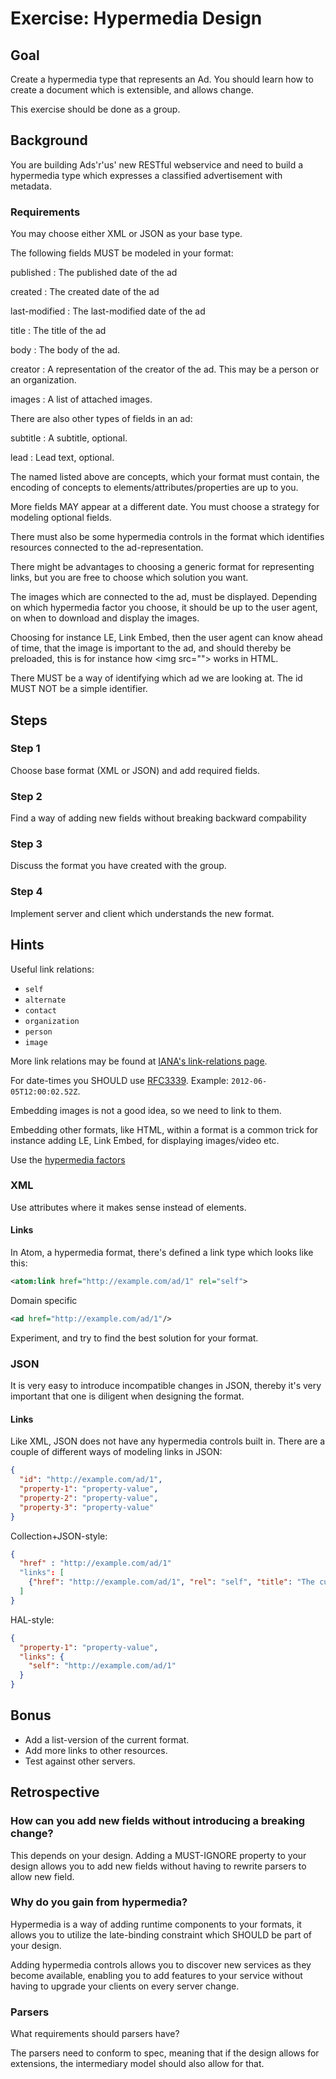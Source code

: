 Exercise: Hypermedia Design
===========================

Goal
----
Create a hypermedia type that represents an Ad. You should learn how
to create a document which is extensible, and allows change.

This exercise should be done as a group.

Background
----------
You are building Ads'r'us' new RESTful webservice and need to build a
hypermedia type which expresses a classified advertisement with
metadata.

### Requirements

You may choose either XML or JSON as your base type.

The following fields MUST be modeled in your format:

published 
:   The published date of the ad

created
:   The created date of the ad

last-modified
:   The last-modified date of the ad

title
:   The title of the ad

body
:   The body of the ad.

creator
:   A representation of the creator of the ad. This may be a person or
    an organization.

images
:   A list of attached images.

There are also other types of fields in an ad:

subtitle
:   A subtitle, optional.

lead
:   Lead text, optional.

The named listed above are concepts, which your format must contain,
the encoding of concepts to elements/attributes/properties are up to
you.

More fields MAY appear at a different date. You must choose a
strategy for modeling optional fields.

There must also be some hypermedia controls in the format which
identifies resources connected to the ad-representation.

There might be advantages to choosing a generic format for representing links,
but you are free to choose which solution you want.

The images which are connected to the ad, must be displayed.
Depending on which hypermedia factor you choose, it should be
up to the user agent, on when to download and display the images.

Choosing for instance LE, Link Embed, then the user agent can know
ahead of time, that the image is important to the ad, and should thereby
be preloaded, this is for instance how &lt;img src=""&gt; works in HTML.

There MUST be a way of identifying which ad we are looking at. The id
MUST NOT be a simple identifier.

Steps
-----

### Step 1

Choose base format (XML or JSON) and add required fields.

### Step 2

Find a way of adding new fields without breaking backward compability

### Step 3

Discuss the format you have created with the group.

### Step 4

Implement server and client which understands the new format.


Hints
---------
Useful link relations:

* `self`
* `alternate`
* `contact`
* `organization`
* `person`
* `image`

More link relations may be found at [IANA's link-relations page](http://www.iana.org/assignments/link-relations).

For date-times you SHOULD use [RFC3339](http://tools.ietf.org/html/rfc3339). Example: `2012-06-05T12:00:02.52Z`.

Embedding images is not a good idea, so we need to link to them.

Embedding other formats, like HTML, within a format is a common trick for instance adding
LE, Link Embed, for displaying images/video etc.

Use the [hypermedia factors](http://www.amundsen.com/hypermedia/hfactor/)

### XML

Use attributes where it makes sense instead of elements.

#### Links
In Atom, a hypermedia format, there's defined a link type which looks like this:

```xml
<atom:link href="http://example.com/ad/1" rel="self">
```

Domain specific 

```xml
<ad href="http://example.com/ad/1"/>
```

Experiment, and try to find the best solution for your format.

### JSON

It is very easy to introduce incompatible changes in JSON, thereby it's very important that
one is diligent when designing the format.

#### Links
Like XML, JSON does not have any hypermedia controls built in. There are a couple
of different ways of modeling links in JSON:

```json
{
  "id": "http://example.com/ad/1",
  "property-1": "property-value",
  "property-2": "property-value",
  "property-3": "property-value"
}
```

Collection+JSON-style:

```json
{
  "href" : "http://example.com/ad/1"
  "links": [
    {"href": "http://example.com/ad/1", "rel": "self", "title": "The current Ad"}
  ]
}
```

HAL-style:
```json
{
  "property-1": "property-value",
  "links": {
    "self": "http://example.com/ad/1"
  }
}
```

Bonus
------
* Add a list-version of the current format.
* Add more links to other resources.
* Test against other servers.

Retrospective
-------------

### How can you add new fields without introducing a breaking change?

This depends on your design. Adding a MUST-IGNORE property to your design
allows you to add new fields without having to rewrite parsers to 
allow new field.

### Why do you gain from hypermedia?

Hypermedia is a way of adding runtime components to your formats, it allows
you to utilize the late-binding constraint which SHOULD be part of your
design.  

Adding hypermedia controls allows you to discover new services as 
they become available, enabling you to add features to your service without
having to upgrade your clients on every server change.

### Parsers

What requirements should parsers have?

The parsers need to conform to spec, meaning that if the design allows for 
extensions, the intermediary model should also allow for that.

